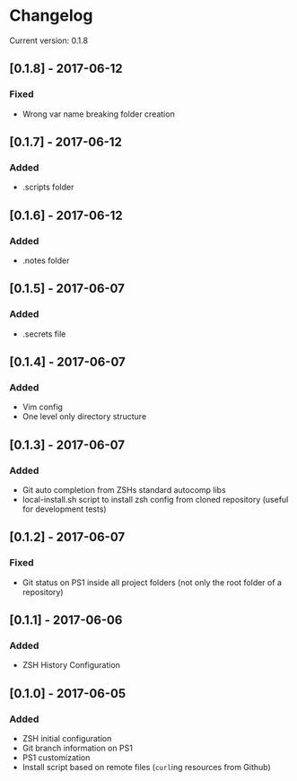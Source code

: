 # Changelog

Current version: 0.1.8

## [0.1.8] - 2017-06-12
### Fixed
- Wrong var name breaking folder creation

## [0.1.7] - 2017-06-12
### Added
- .scripts folder

## [0.1.6] - 2017-06-12
### Added
- .notes folder

## [0.1.5] - 2017-06-07
### Added
- .secrets file

## [0.1.4] - 2017-06-07
### Added
- Vim config
- One level only directory structure

## [0.1.3] - 2017-06-07
### Added
- Git auto completion from ZSHs standard autocomp libs
- local-install.sh script to install zsh config from cloned repository (useful for development tests)

## [0.1.2] - 2017-06-07
### Fixed
- Git status on PS1 inside all project folders (not only the root folder of a repository)

## [0.1.1] - 2017-06-06
### Added
- ZSH History Configuration

## [0.1.0] - 2017-06-05
### Added
- ZSH initial configuration
- Git branch information on PS1
- PS1 customization
- Install script based on remote files (`curl`ing resources from Github)
